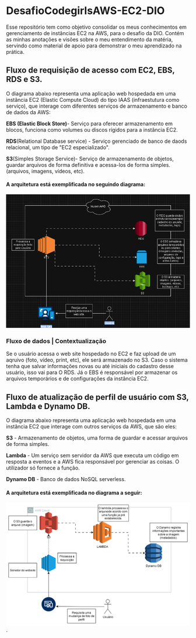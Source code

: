 # DesafioCodegirlsAWS-EC2-DIO
Esse repositório tem como objetivo consolidar os meus conhecimentos em gerenciamento de instâncias EC2 na AWS, para o desafio da DIO. Contém as minhas anotações e visões sobre o meu entendimento da matéria, servindo como material de apoio para demonstrar o meu aprendizado na prática.

## Fluxo de requisição de acesso com EC2, EBS, RDS e S3.

 O diagrama abaixo representa uma aplicação web hospedada em uma instância EC2 (Elastic Compute Cloud) do tipo IAAS (infraestutura como serviço), que interage com diferentes serviços de armazenamento e banco de dados da AWS:
 
**EBS (Elastic Block Store)**- Serviço para oferecer armazenamento em blocos, funciona como volumes ou discos rígidos para a instância EC2.

**RDS**(Relational Database service) - Serviço gerenciado de banco de daods relacional, um tipo de "EC2 especializado".

**S3**(Simples Storage Service)- Serviço de armazenamento de objetos, guardar arquivos de forma definitiva e acessa-los de forma simples.(arquivos, imagens, vídeos, etc). 

#### A arquitetura está exemplificada no seguindo diagrama:
![Diagrama EC2](images/diagrama-ec2.png)

 ### Fluxo de dados | Contextualização 
   Se o usuário acessa o web site hospedado no EC2 e faz upload de um aqruivo (foto, vídeo, print, etc), ele será armazenado no S3. Caso o sistema tenha que salvar informações novas ou até iniciais do cadastro desse usuário, isso vai para O RDS. Já o EBS é responsável por armazenar os arquivos temporários e de configurações da instância EC2.


## Fluxo de atualização de perfil de usuário com S3, Lambda e Dynamo DB.
 O diagrama abaixo representa uma aplicação web hospedada em uma instância EC2 que interage com outros serviços da AWS, que são eles: 

 **S3** - Armazenamento de objetos, uma forma de guardar e acessar arquivos de forma simples.
 
 **Lambda** - Um serviço sem servidor da AWS que executa um código em resposta a eventos e a AWS fica responsável por gerenciar as coisas. O utilizador só fornece a função.
 
 **Dynamo DB** - Banco de dados NoSQL serverless.

#### A arquitetura está exemplificada no diagrama a seguir: 

 ![Diagrama S3](images/diagrama-S3.png).






